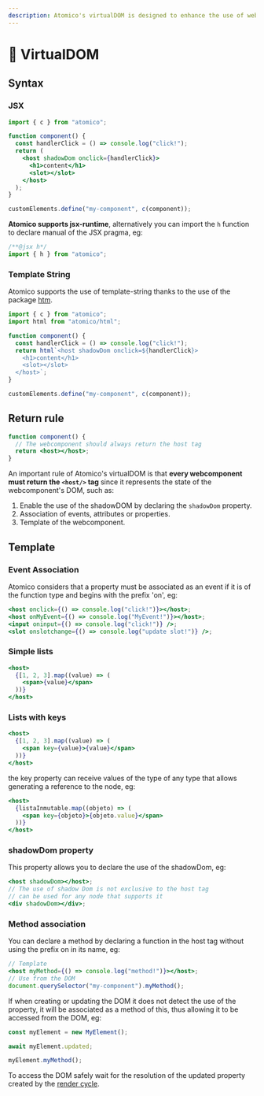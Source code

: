 ```yaml
---
description: Atomico's virtualDOM is designed to enhance the use of webcomponents.
---
```


# 🧩 VirtualDOM

## Syntax

### JSX

```jsx
import { c } from "atomico";

function component() {
  const handlerClick = () => console.log("click!");
  return (
    <host shadowDom onclick={handlerClick}>
      <h1>content</h1>
      <slot></slot>
    </host>
  );
}

customElements.define("my-component", c(component));
```

**Atomico supports jsx-runtime**, alternatively you can import the `h` function to declare manual of the JSX pragma, eg:

```javascript
/**@jsx h*/
import { h } from "atomico";
```

### Template String

Atomico supports the use of template-string thanks to the use of the package [htm](https://github.com/developit/htm).

```javascript
import { c } from "atomico";
import html from "atomico/html";

function component() {
  const handlerClick = () => console.log("click!");
  return html`<host shadowDom onclick=${handlerClick}>
    <h1>content</h1>
    <slot></slot>
  </host>`;
}

customElements.define("my-component", c(component));
```

## Return rule

```jsx
function component() {
  // The webcomponent should always return the host tag
  return <host></host>;
}
```

An important rule of Atomico's virtualDOM is that **every webcomponent must return the `<host/>` tag** since it represents the state of the webcomponent's DOM, such as:

1. Enable the use of the shadowDOM by declaring the `shadowDom` property.
2. Association of events, attributes or properties.
3. Template of the webcomponent.

## Template

### Event Association

Atomico considers that a property must be associated as an event if it is of the function type and begins with the prefix 'on', eg:

```jsx
<host onclick={() => console.log("click!")}></host>;
<host onMyEvent={() => console.log("MyEvent!")}></host>;
<input oninput={() => console.log("click!")} />;
<slot onslotchange={() => console.log("update slot!")} />;
```

### Simple lists

```jsx
<host>
  {[1, 2, 3].map((value) => (
    <span>{value}</span>
  ))}
</host>
```

### Lists with keys

```jsx
<host>
  {[1, 2, 3].map((value) => (
    <span key={value}>{value}</span>
  ))}
</host>
```

the key property can receive values of the type of any type that allows generating a reference to the node, eg:

```jsx
<host>
  {listaInmutable.map((objeto) => (
    <span key={objeto}>{objeto.value}</span>
  ))}
</host>
```

### shadowDom property

This property allows you to declare the use of the shadowDom, eg:

```jsx
<host shadowDom></host>;
// The use of shadow Dom is not exclusive to the host tag
// can be used for any node that supports it
<div shadowDom></div>;
```

### Method association

You can declare a method by declaring a function in the host tag without using the prefix on in its name, eg:

```jsx
// Template
<host myMethod={() => console.log("method!")}></host>;
// Use from the DOM
document.querySelector("my-component").myMethod();
```

If when creating or updating the DOM it does not detect the use of the property, it will be associated as a method of this, thus allowing it to be accessed from the DOM, eg:

```jsx
const myElement = new MyElement();

await myElement.updated;

myElement.myMethod();
```

To access the DOM safely wait for the resolution of the updated property created by the [render cycle](testing/test-dom.md).

